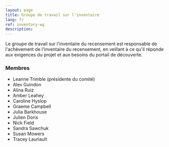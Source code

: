 ```yaml
---
layout: page
title: Groupe de travail sur l'inventaire
lang: fr
ref: inventory-wg
description:
---
```

Le groupe de travail sur l'inventaire du recensement est responsable de l'achèvement de l'inventaire du recensement, en veillant à ce qu'il réponde aux exigences du projet et aux besoins du portail de découverte.

### Membres

- Leanne Trimble (présidente du comité)
- Alex Guindon
- Alina Ruiz
- Amber Leahey
- Caroline Hyslop
- Graeme Campbell
- Julia Barkhouse
- Julien Doris
- Nick Field
- Sandra Sawchuk
- Susan Mowers
- Tracey Lauriault
